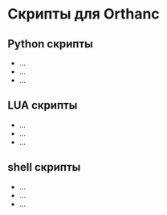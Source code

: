 # Скрипты для Orthanc

## Python скрипты
* ...
* ...
* ...

## LUA скрипты
* ...
* ...
* ...

## shell скрипты
* ...
* ...
* ...
